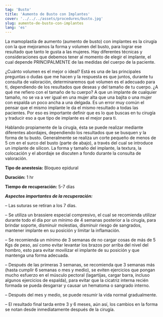 ```yaml
---
tag: 'Busto'
title: 'Aumento de Busto con Implantes'
cover: '../../../assets/procedures/busto.jpg'
slug: aumento-de-busto-con-implantes
lang: 'es'
---
```


La mamoplastía de aumento (aumento de busto) con implantes es la cirugía con la que mejoramos la forma y volumen del busto, para lograr ese resultado que tanto le gusta a las mujeres. Hay diferentes técnicas y consideraciones que debemos tener al momento de elegir el implante, el cual depende PRINCIPALMENTE de las medidas del cuerpo de la paciente.

¿Cuánto volumen es el mejor o ideal? Está es una de las principales preguntas o dudas que me hacen y la respuesta es que juntos, durante tu consulta de valoración, determinaremos qué volumen es el adecuado para ti, dependiendo de los resultados que deseas y del tamaño de tu cuerpo. ¿A qué me refiero con el tamaño de tu cuerpo? A que un implante de cualquier tamaño, no se va a ver igual en una mujer alta que una bajita o una mujer con espalda un poco ancha a una delgada. Es un error muy común el pensar que el mismo implante le da el mismo resultado a todas las pacientes. Por eso es importante definir que es lo que buscas en tu cirugía y traducir eso a que tipo de implante es el mejor para ti.

Hablando propiamente de la cirugía, ésta se puede realizar mediante diferentes abordajes, dependiendo los resultados que se busquen y la forma de tu busto. Generalmente se realiza un corte pequeño de menos de 5 cm en el surco del busto (parte de abajo), a través del cual se introduce un implante de silicon. La forma y tamaño del implante, la textura, la colocación y el abordaje se discuten a fondo durante la consulta de valoración.

**Tipo de anestesia:** Bloqueo epidural

**Duración:** 1 hr

**Tiempo de recuperación:** 5-7 días

**_Aspectos importantes de la recuperación:_**

– Las suturas se retiran a los 7 días.

– Se utiliza un brassiere especial compresivo, el cual se recomienda utilizar durante todo el día por un mínimo de 4 semanas posterior a la cirugía, para brindar soporte, disminuir molestias, disminuir riesgo de sangrados, mantener implante en su posición y limitar la inflamación.

– Se recomienda un mínimo de 3 semanas de no cargar cosas de más de 5 Kgs de peso, así como evitar levantar los brazos por arriba del nivel del hombro, esto para evitar movilizar el implante de su posición y que mantenga una forma adecuada.

– Después de las primeras 3 semanas, se recomienda que 3 semanas más (hasta cumplir 6 semanas o mes y medio), se eviten ejercicios que pongan mucho esfuerzo en el músculo pectoral (lagartijas, cargar barra, incluso algunos ejercicios de espalda), para evitar que la cicatriz interna recién formada se pueda desgarrar y causar un hematoma o sangrado interno.

– Después del mes y medio, se puede resumir la vida normal gradualmente.

– El resultado final tarda entre 3 y 6 meses, aún así, los cambios en la forma se notan desde inmediatamente después de la cirugía.
